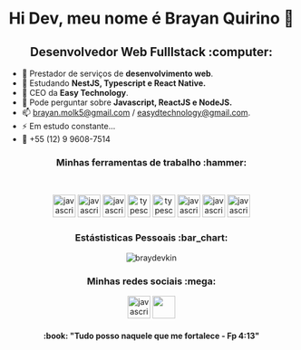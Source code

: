 <h1 align='center'>Hi Dev, meu nome é Brayan Quirino 👋</h1>

<h2 align='center'>Desenvolvedor Web Fulllstack :computer:</h2>

- 🔭 Prestador de serviços de  <strong>desenvolvimento web</strong>.
- 🌱 Estudando <strong>NestJS, Typescript e React Native.</strong> 
- 👯 CEO da <strong>Easy Technology</strong>.
- 💬 Pode perguntar sobre <strong>Javascript, ReactJS e NodeJS.</strong>
- 📫 brayan.molk5@gmail.com / easydtechnology@gmail.com.
- ⚡ Em estudo constante...
- 📱 +55 (12) 9 9608-7514 



<h3 align='center'>Minhas ferramentas de trabalho :hammer:</h3>
<p>&nbsp;</p>
<p align="center">
     <img src="https://devicons.github.io/devicon/devicon.git/icons/javascript/javascript-original.svg" alt="javascript" width="40" height="40"/>
     <img src="https://devicons.github.io/devicon/devicon.git/icons/nodejs/nodejs-original.svg" alt="javascript" width="40" height="40"/>
     <img src="https://devicons.github.io/devicon/devicon.git/icons/react/react-original.svg" alt="javascript" width="40" height="40"/>
    <img src="https://devicons.github.io/devicon/devicon.git/icons/typescript/typescript-original.svg" alt="typescript" width="40" height="40"/>
      <img src="https://devicons.github.io/devicon/devicon.git/icons/express/express-original.svg" alt="typescript" width="40" height="40"/>
     <img src="https://devicons.github.io/devicon/devicon.git/icons/mongodb/mongodb-original.svg" alt="javascript" width="40" height="40"/>
    <img src="https://devicons.github.io/devicon/devicon.git/icons/html5/html5-original.svg" alt="javascript" width="40" height="40"/>
    <img src="https://devicons.github.io/devicon/devicon.git/icons/css3/css3-original.svg" alt="javascript" width="40" height="40"/>
</p>

<h3 align='center'>Estástisticas Pessoais :bar_chart:</h3>

<p align='center'>
    <img align="center" src="https://github-readme-stats.vercel.app/api?username=braydevkin&show_icons=true" alt="braydevkin"/>
</p>

 <h3 align='center'>Minhas redes sociais :mega:</h3>
<p align="center">
 <a href='https://www.linkedin.com/in/brayanquirino/' target = '_blank'><img src="https://devicons.github.io/devicon/devicon.git/icons/linkedin/linkedin-original.svg" alt="javascript" width="40" height="40"/><a/>
      <a href='https://www.instagram.com/brayanqds/' target = '_blank'><img src="https://cdn.jsdelivr.net/npm/simple-icons@3.0.1/icons/instagram.svg" width="40" height="40"/><a/>
</p>
      
<h4 align='center'> :book: "Tudo posso naquele que me fortalece - Fp 4:13"</h4>
